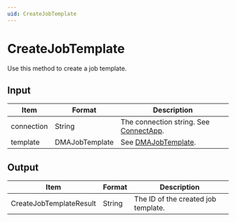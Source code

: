 ```yaml
---
uid: CreateJobTemplate
---
```


# CreateJobTemplate

Use this method to create a job template.

## Input

| Item       | Format         | Description                                                        |
|------------|----------------|--------------------------------------------------------------------|
| connection | String         | The connection string. See [ConnectApp](xref:ConnectApp).          |
| template   | DMAJobTemplate | See [DMAJobTemplate](xref:DMAJobTemplate).                         |

## Output

| Item                     | Format | Description                         |
|--------------------------|--------|-------------------------------------|
| CreateJobTemplateResult  | String | The ID of the created job template. |
